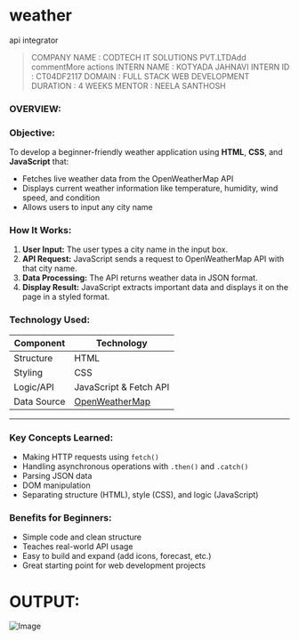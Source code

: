 # weather
api integrator
>COMPANY NAME : CODTECH IT SOLUTIONS PVT.LTDAdd commentMore actions
>INTERN NAME  : KOTYADA JAHNAVI
>INTERN ID    : CT04DF2117
>DOMAIN       : FULL STACK WEB DEVELOPMENT
>DURATION     : 4 WEEKS
>MENTOR       : NEELA SANTHOSH
### OVERVIEW:

###  Objective:

To develop a beginner-friendly weather application using **HTML**, **CSS**, and **JavaScript** that:

* Fetches live weather data from the OpenWeatherMap API
* Displays current weather information like temperature, humidity, wind speed, and condition
* Allows users to input any city name


###  **How It Works:**

1. **User Input:** The user types a city name in the input box.
2. **API Request:** JavaScript sends a request to OpenWeatherMap API with that city name.
3. **Data Processing:** The API returns weather data in JSON format.
4. **Display Result:** JavaScript extracts important data and displays it on the page in a styled format.



###  **Technology Used:**

| Component   | Technology                                       |
| ----------- | ------------------------------------------------ |
| Structure   | HTML                                             |
| Styling     | CSS                                              |
| Logic/API   | JavaScript & Fetch API                           |
| Data Source | [OpenWeatherMap](https://openweathermap.org/api) |

---

###  **Key Concepts Learned:**

* Making HTTP requests using `fetch()`
* Handling asynchronous operations with `.then()` and `.catch()`
* Parsing JSON data
* DOM manipulation
* Separating structure (HTML), style (CSS), and logic (JavaScript)



###  **Benefits for Beginners:**

* Simple code and clean structure
* Teaches real-world API usage
* Easy to build and expand (add icons, forecast, etc.)
* Great starting point for web development projects

# OUTPUT:
![Image](https://github.com/user-attachments/assets/6b8a0d80-a83a-4b71-86ea-b111934a5791)
